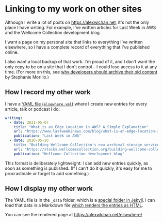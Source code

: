 # Linking to my work on other sites

Although I write a lot of posts on <https://alexwlchan.net>, it's not the only place I have writing.
For example, I've written articles for Last Week in AWS and the Wellcome Collection development blog.

I want a page on my personal site that links to everything I've written elsewhere, so I have a complete record of everything that I've published online.

I also want a local backup of that work.
I'm proud of it, and I don't want the only copy to be on a site that I don't control – I could lose access to it at any time.
(For more on this, see [why developers should archive their old content](https://www.stephaniemorillo.co/post/why-developers-should-archive-their-old-content) by Stephanie Morillo.)

## How I record my other work

I have a [YAML file (`elsewhere.yml`)](../src/_data/elsewhere.yml) where I create new entries for every article, talk or podcast I do:

```yaml
writing:
  - date: 2021-05-07
    title: "What is an Edge Location in AWS? A Simple Explanation"
    url: "https://www.lastweekinaws.com/blog/what-is-an-edge-location-in-aws-a-simple-explanation/"
    publication: "Last Week in AWS"
  - date: 2020-05-20
    title: "Building Wellcome Collection's new archival storage service"
    url: "https://stacks.wellcomecollection.org/building-wellcome-collections-new-archival-storage-service-3f68ff21927e"
    publication: "Wellcome Collection development blog"
```

This format is deliberately lightweight: I can add new entries quickly, as soon as something is published.
(If I can't do it quickly, it's easy for me to procrastinate or forget to add something.)

## How I display my other work

The YAML file is in the `_data` folder, which is a [special folder in Jekyll](https://jekyllrb.com/docs/datafiles/).
I can load that data in a Markdown file [which renders the entries as HTML](../src/elsewhere.md).

You can see the rendered page at <https://alexwlchan.net/elsewhere/>
